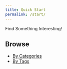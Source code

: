 ```yaml
---
title: Quick Start
permalink: /start/
---
```

Find Something Interesting!

## Browse 
- [By Categories](../categories/index.html)
- [By Tags](../tags/index.html)

